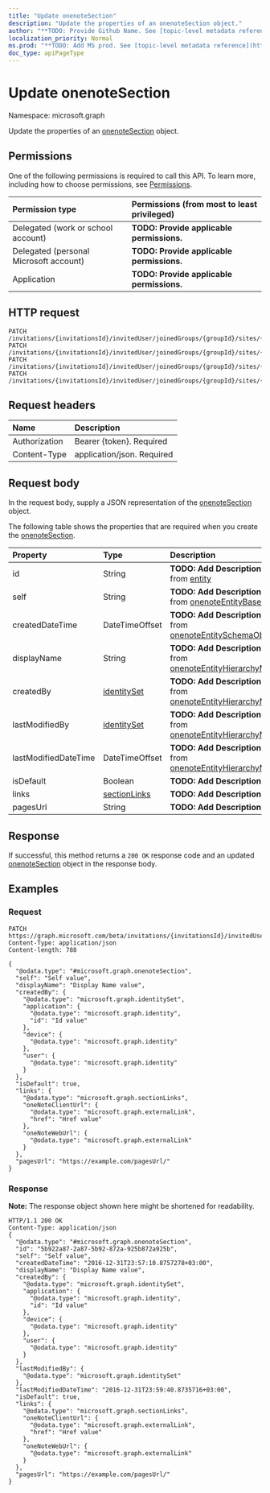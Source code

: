 ```yaml
---
title: "Update onenoteSection"
description: "Update the properties of an onenoteSection object."
author: "**TODO: Provide Github Name. See [topic-level metadata reference](https://msgo.azurewebsites.net/add/document/guidelines/metadata.html#topic-level-metadata)**"
localization_priority: Normal
ms.prod: "**TODO: Add MS prod. See [topic-level metadata reference](https://msgo.azurewebsites.net/add/document/guidelines/metadata.html#topic-level-metadata)**"
doc_type: apiPageType
---
```


# Update onenoteSection

Namespace: microsoft.graph

Update the properties of an [onenoteSection](../resources/onenotesection.md) object.

## Permissions
One of the following permissions is required to call this API. To learn more, including how to choose permissions, see [Permissions](/concepts/permissions-reference.md).

|Permission type|Permissions (from most to least privileged)|
|:---|:---|
|Delegated (work or school account)|**TODO: Provide applicable permissions.**|
|Delegated (personal Microsoft account)|**TODO: Provide applicable permissions.**|
|Application|**TODO: Provide applicable permissions.**|

## HTTP request
<!-- {
  "blockType": "ignored"
}
-->
``` http
PATCH /invitations/{invitationsId}/invitedUser/joinedGroups/{groupId}/sites/{siteId}/onenote/sections/{onenoteSectionId}
PATCH /invitations/{invitationsId}/invitedUser/joinedGroups/{groupId}/sites/{siteId}/onenote/notebooks/{notebookId}/sections/{onenoteSectionId}
PATCH /invitations/{invitationsId}/invitedUser/joinedGroups/{groupId}/sites/{siteId}/onenote/notebooks/{notebookId}/sections/{onenoteSectionId}/pages/{onenotePageId}/parentSection
PATCH /invitations/{invitationsId}/invitedUser/joinedGroups/{groupId}/sites/{siteId}/onenote/notebooks/{notebookId}/sections/{onenoteSectionId}/parentSectionGroup/sections/{onenoteSectionId}
```

## Request headers
|Name|Description|
|:---|:---|
|Authorization|Bearer {token}. Required|
|Content-Type|application/json. Required|

## Request body
In the request body, supply a JSON representation of the [onenoteSection](../resources/onenotesection.md) object.

The following table shows the properties that are required when you create the [onenoteSection](../resources/onenotesection.md).

|Property|Type|Description|
|:---|:---|:---|
|id|String|**TODO: Add Description** Inherited from [entity](../resources/entity.md)|
|self|String|**TODO: Add Description** Inherited from [onenoteEntityBaseModel](../resources/onenoteentitybasemodel.md)|
|createdDateTime|DateTimeOffset|**TODO: Add Description** Inherited from [onenoteEntitySchemaObjectModel](../resources/onenoteentityschemaobjectmodel.md)|
|displayName|String|**TODO: Add Description** Inherited from [onenoteEntityHierarchyModel](../resources/onenoteentityhierarchymodel.md)|
|createdBy|[identitySet](../resources/identityset.md)|**TODO: Add Description** Inherited from [onenoteEntityHierarchyModel](../resources/onenoteentityhierarchymodel.md)|
|lastModifiedBy|[identitySet](../resources/identityset.md)|**TODO: Add Description** Inherited from [onenoteEntityHierarchyModel](../resources/onenoteentityhierarchymodel.md)|
|lastModifiedDateTime|DateTimeOffset|**TODO: Add Description** Inherited from [onenoteEntityHierarchyModel](../resources/onenoteentityhierarchymodel.md)|
|isDefault|Boolean|**TODO: Add Description**|
|links|[sectionLinks](../resources/sectionlinks.md)|**TODO: Add Description**|
|pagesUrl|String|**TODO: Add Description**|



## Response
If successful, this method returns a `200 OK` response code and an updated [onenoteSection](../resources/onenotesection.md) object in the response body.

## Examples

### Request
<!-- {
  "blockType": "request",
  "name": "update_onenotesection"
}
-->
``` http
PATCH https://graph.microsoft.com/beta/invitations/{invitationsId}/invitedUser/joinedGroups/{groupId}/sites/{siteId}/onenote/sections/{onenoteSectionId}
Content-Type: application/json
Content-length: 788

{
  "@odata.type": "#microsoft.graph.onenoteSection",
  "self": "Self value",
  "displayName": "Display Name value",
  "createdBy": {
    "@odata.type": "microsoft.graph.identitySet",
    "application": {
      "@odata.type": "microsoft.graph.identity",
      "id": "Id value"
    },
    "device": {
      "@odata.type": "microsoft.graph.identity"
    },
    "user": {
      "@odata.type": "microsoft.graph.identity"
    }
  },
  "isDefault": true,
  "links": {
    "@odata.type": "microsoft.graph.sectionLinks",
    "oneNoteClientUrl": {
      "@odata.type": "microsoft.graph.externalLink",
      "href": "Href value"
    },
    "oneNoteWebUrl": {
      "@odata.type": "microsoft.graph.externalLink"
    }
  },
  "pagesUrl": "https://example.com/pagesUrl/"
}
```

### Response
**Note:** The response object shown here might be shortened for readability.
<!-- {
  "blockType": "response",
  "truncated": true
}
-->
``` http
HTTP/1.1 200 OK
Content-Type: application/json
{
  "@odata.type": "#microsoft.graph.onenoteSection",
  "id": "5b922a87-2a87-5b92-872a-925b872a925b",
  "self": "Self value",
  "createdDateTime": "2016-12-31T23:57:10.8757278+03:00",
  "displayName": "Display Name value",
  "createdBy": {
    "@odata.type": "microsoft.graph.identitySet",
    "application": {
      "@odata.type": "microsoft.graph.identity",
      "id": "Id value"
    },
    "device": {
      "@odata.type": "microsoft.graph.identity"
    },
    "user": {
      "@odata.type": "microsoft.graph.identity"
    }
  },
  "lastModifiedBy": {
    "@odata.type": "microsoft.graph.identitySet"
  },
  "lastModifiedDateTime": "2016-12-31T23:59:40.8735716+03:00",
  "isDefault": true,
  "links": {
    "@odata.type": "microsoft.graph.sectionLinks",
    "oneNoteClientUrl": {
      "@odata.type": "microsoft.graph.externalLink",
      "href": "Href value"
    },
    "oneNoteWebUrl": {
      "@odata.type": "microsoft.graph.externalLink"
    }
  },
  "pagesUrl": "https://example.com/pagesUrl/"
}
```

